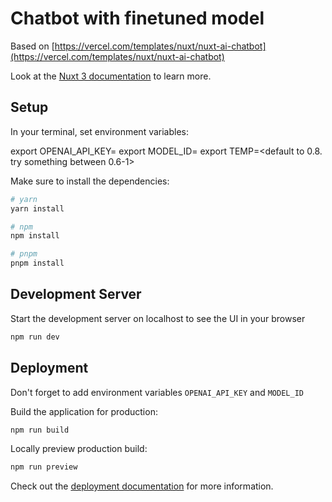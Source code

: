 # Chatbot with finetuned model

Based on [https://vercel.com/templates/nuxt/nuxt-ai-chatbot](https://vercel.com/templates/nuxt/nuxt-ai-chatbot)

Look at the [Nuxt 3 documentation](https://nuxt.com/docs/getting-started/introduction) to learn more.

## Setup

In your terminal, set environment variables:

export OPENAI_API_KEY=<your key>
export MODEL_ID=<your finetuned model ID on OpenAI>
export TEMP=<default to 0.8. try something between 0.6-1>

Make sure to install the dependencies:

```bash
# yarn
yarn install

# npm
npm install

# pnpm
pnpm install
```

## Development Server

Start the development server on localhost to see the UI in your browser

```bash
npm run dev
```

## Deployment

Don't forget to add environment variables `OPENAI_API_KEY` and `MODEL_ID`

Build the application for production:

```bash
npm run build
```

Locally preview production build:

```bash
npm run preview
```

Check out the [deployment documentation](https://nuxt.com/docs/getting-started/deployment) for more information.
